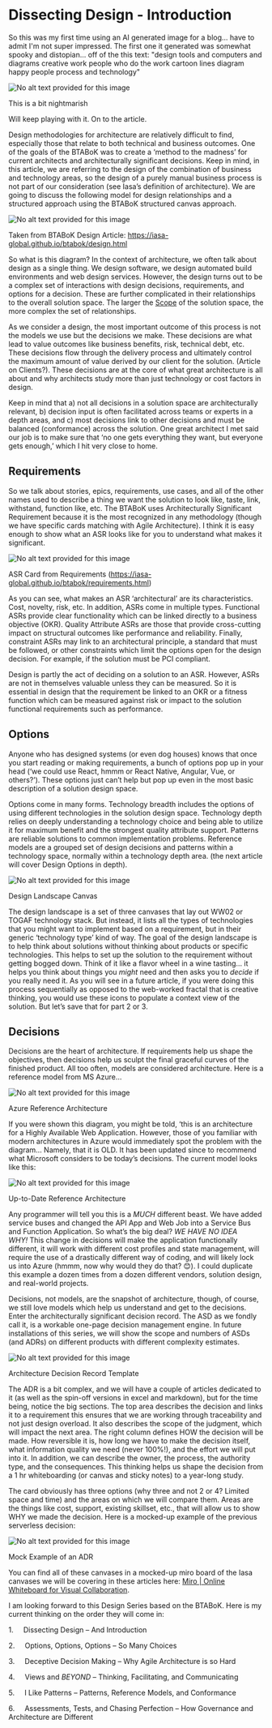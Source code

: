 # Dissecting Design - Introduction

So this was my first time using an AI generated image for a blog... have to admit I'm not super impressed. The first one it generated was somewhat spooky and distopian... off of the this text: "design tools and computers and diagrams creative work people who do the work cartoon lines diagram happy people process and technology"

![No alt text provided for this image](https://media.licdn.com/dms/image/D4D12AQFDrfal86c_Zw/article-inline_image-shrink_1500_2232/0/1670866960560?e=1685577600&v=beta&t=EIMck57vFMdyzHCS9G6BMf7TSyocYDFiW7XtrrSqYPo)

This is a bit nightmarish

Will keep playing with it. On to the article.

Design methodologies for architecture are relatively difficult to find, especially those that relate to both technical and business outcomes. One of the goals of the BTABoK was to create a ‘method to the madness’ for current architects and architecturally significant decisions. Keep in mind, in this article, we are referring to the design of the combination of business and technology areas, so the design of a purely manual business process is not part of our consideration (see Iasa’s definition of architecture). We are going to discuss the following model for design relationships and a structured approach using the BTABoK structured canvas approach.

![No alt text provided for this image](https://media.licdn.com/dms/image/D4D12AQEYjCZXpjMwVg/article-inline_image-shrink_1500_2232/0/1670866361653?e=1685577600&v=beta&t=cVdslYIc6PTCg_vKZ4J2fQRxM4n0eEdEgiJdG7_JGtc)

Taken from BTABoK Design Article: https://iasa-global.github.io/btabok/design.html

So what is this diagram? In the context of architecture, we often talk about design as a single thing. We design software, we design automated build environments and web design services. However, the design turns out to be a complex set of interactions with design decisions, requirements, and options for a decision. These are further complicated in their relationships to the overall solution space. The larger the [Scope](https://iasa-global.github.io/btabok/scope_context.html) of the solution space, the more complex the set of relationships.

As we consider a design, the most important outcome of this process is not the models we use but the decisions we make. These decisions are what lead to value outcomes like business benefits, risk, technical debt, etc. These decisions flow through the delivery process and ultimately control the maximum amount of value derived by our client for the solution. (Article on Clients?). These decisions are at the core of what great architecture is all about and why architects study more than just technology or cost factors in design.

Keep in mind that a) not all decisions in a solution space are architecturally relevant, b) decision input is often facilitated across teams or experts in a depth areas, and c) most decisions link to other decisions and must be balanced (conformance) across the solution. One great architect I met said our job is to make sure that ‘no one gets everything they want, but everyone gets enough,’ which I hit very close to home.

## Requirements

So we talk about stories, epics, requirements, use cases, and all of the other names used to describe a thing we want the solution to look like, taste, link, withstand, function like, etc. The BTABoK uses Architecturally Significant Requirement because it is the most recognized in any methodology (though we have specific cards matching with Agile Architecture). I think it is easy enough to show what an ASR looks like for you to understand what makes it significant.

![No alt text provided for this image](https://media.licdn.com/dms/image/D4D12AQHrF9y5gLbfCQ/article-inline_image-shrink_1500_2232/0/1670866339902?e=1685577600&v=beta&t=48-ivWo6AqXxDQdNG1_E7jb7rMC2cH-lDXbAfcuBOPU)

ASR Card from Requirements (https://iasa-global.github.io/btabok/requirements.html)

As you can see, what makes an ASR ‘architectural’ are its characteristics. Cost, novelty, risk, etc. In addition, ASRs come in multiple types. Functional ASRs provide clear functionality which can be linked directly to a business objective (OKR). Quality Attribute ASRs are those that provide cross-cutting impact on structural outcomes like performance and reliability. Finally, constraint ASRs may link to an architectural principle, a standard that must be followed, or other constraints which limit the options open for the design decision. For example, if the solution must be PCI compliant.

Design is partly the act of deciding on a solution to an ASR. However, ASRs are not in themselves valuable unless they can be measured. So it is essential in design that the requirement be linked to an OKR or a fitness function which can be measured against risk or impact to the solution functional requirements such as performance.

## Options

Anyone who has designed systems (or even dog houses) knows that once you start reading or making requirements, a bunch of options pop up in your head (‘we could use React, hmmm or React Native, Angular, Vue, or others?’). These options just can’t help but pop up even in the most basic description of a solution design space. 

Options come in many forms. Technology breadth includes the options of using different technologies in the solution design space. Technology depth relies on deeply understanding a technology choice and being able to utilize it for maximum benefit and the strongest quality attribute support. Patterns are reliable solutions to common implementation problems. Reference models are a grouped set of design decisions and patterns within a technology space, normally within a technology depth area. (the next article will cover Design Options in depth).

![No alt text provided for this image](https://media.licdn.com/dms/image/D4D12AQE17dzEtIq69Q/article-inline_image-shrink_1500_2232/0/1670866313882?e=1685577600&v=beta&t=HpfmticHW1p5Gz7ZaidGyCdV2PXQdWbh-SUr6FzMGNM)

Design Landscape Canvas

The design landscape is a set of three canvases that lay out WW02 or TOGAF technology stack. But instead, it lists all the types of technologies that you might want to implement based on a requirement, but in their generic ‘technology type’ kind of way. The goal of the design landscape is to help think about solutions without thinking about products or specific technologies. This helps to set up the solution to the requirement without getting bogged down. Think of it like a flavor wheel in a wine tasting… it helps you think about things you *might* need and then asks you to *decide* if you really need it. As you will see in a future article, if you were doing this process sequentially as opposed to the web-worked fractal that is creative thinking, you would use these icons to populate a context view of the solution. But let’s save that for part 2 or 3.

## Decisions

Decisions are the heart of architecture. If requirements help us shape the objectives, then decisions help us sculpt the final graceful curves of the finished product. All too often, models are considered architecture. Here is a reference model from MS Azure…

![No alt text provided for this image](https://media.licdn.com/dms/image/D4D12AQHcraHH4dDzHw/article-inline_image-shrink_1500_2232/0/1670866192843?e=1685577600&v=beta&t=-ngGDSu7aioAtuNXgoQR581Tl9CkjISzy9N_nBJnUrw)

Azure Reference Architecture

If you were shown this diagram, you might be told, ‘this is an architecture for a Highly Available Web Application. However, those of you familiar with modern architectures in Azure would immediately spot the problem with the diagram… Namely, that it is OLD. It has been updated since to recommend what Microsoft considers to be today’s decisions. The current model looks like this:

![No alt text provided for this image](https://media.licdn.com/dms/image/D4D12AQFbQd-xphreew/article-inline_image-shrink_1500_2232/0/1670866207719?e=1685577600&v=beta&t=Lbb9sCEXs8NzVwd5Noe3VLl2OmrSUQgyHInbVoT4X0Y)

Up-to-Date Reference Architecture

Any programmer will tell you this is a *MUCH* different beast. We have added service buses and changed the API App and Web Job into a Service Bus and Function Application. So what’s the big deal? *WE HAVE NO IDEA WHY!* This change in decisions will make the application functionally different, it will work with different cost profiles and state management, will require the use of a drastically different way of coding, and will likely lock us into Azure (hmmm, now why would they do that? 😊). I could duplicate this example a dozen times from a dozen different vendors, solution design, and real-world projects.

Decisions, not models, are the snapshot of architecture, though, of course, we still love models which help us understand and get to the decisions. Enter the architecturally significant decision record. The ASD as we fondly call it, is a workable one-page decision management engine. In future installations of this series, we will show the scope and numbers of ASDs (and ADRs) on different products with different complexity estimates.

![No alt text provided for this image](https://media.licdn.com/dms/image/D4D12AQGqjlyc-O8E8w/article-inline_image-shrink_1500_2232/0/1670866229653?e=1685577600&v=beta&t=u1_ZDgJDD-wcKPtzoF77-54KK9y_XTIsHcVSl2QfPWY)

Architecture Decision Record Template

The ADR is a bit complex, and we will have a couple of articles dedicated to it (as well as the spin-off versions in excel and markdown), but for the time being, notice the big sections. The top area describes the decision and links it to a requirement this ensures that we are working through traceability and not just design overload. It also describes the scope of the judgment, which will impact the next area. The right column defines HOW the decision will be made. How reversible it is, how long we have to make the decision itself, what information quality we need (never 100%!), and the effort we will put into it. In addition, we can describe the owner, the process, the authority type, and the consequences. This thinking helps us shape the decision from a 1 hr whiteboarding (or canvas and sticky notes) to a year-long study.

The card obviously has three options (why three and not 2 or 4? Limited space and time) and the areas on which we will compare them. Areas are the things like cost, support, existing skillset, etc., that will allow us to show WHY we made the decision. Here is a mocked-up example of the previous serverless decision:

![No alt text provided for this image](https://media.licdn.com/dms/image/D4D12AQFuvY21DQ-aEQ/article-inline_image-shrink_1500_2232/0/1670866257351?e=1685577600&v=beta&t=B6uU0uAPR8A31szhEX8TYrhSExwxgy33NtaZXAHdE1k)

Mock Example of an ADR

You can find all of these canvases in a mocked-up miro board of the Iasa canvases we will be covering in these articles here: [Miro | Online Whiteboard for Visual Collaboration](https://miro.com/app/board/uXjVORNRx4s=/?share_link_id=155880042988).

I am looking forward to this Design Series based on the BTABoK. Here is my current thinking on the order they will come in:

1.     Dissecting Design – And Introduction

2.     Options, Options, Options – So Many Choices

3.     Deceptive Decision Making – Why Agile Architecture is so Hard

4.     Views and *BEYOND* – Thinking, Facilitating, and Communicating

5.     I Like Patterns – Patterns, Reference Models, and Conformance

6.     Assessments, Tests, and Chasing Perfection – How Governance and Architecture are Different
